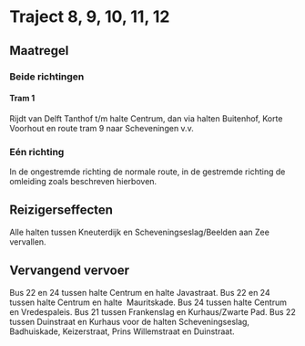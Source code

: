 # Traject 8, 9, 10, 11, 12
## Maatregel
### Beide richtingen

#### Tram 1
Rijdt van Delft Tanthof t/m halte Centrum, dan via halten Buitenhof, Korte Voorhout en route tram 9 naar Scheveningen v.v.

### Eén richting
In de ongestremde richting de normale route, in de gestremde richting de omleiding zoals beschreven hierboven.

## Reizigerseffecten
Alle halten tussen Kneuterdijk en Scheveningseslag/Beelden aan Zee vervallen.

## Vervangend vervoer
Bus 22 en 24 tussen halte Centrum en halte Javastraat.
Bus 22 en 24 tussen halte Centrum en halte  Mauritskade.
Bus 24 tussen halte Centrum en Vredespaleis.
Bus 21 tussen Frankenslag en Kurhaus/Zwarte Pad.
Bus 22 tussen Duinstraat en Kurhaus voor de halten Scheveningseslag, Badhuiskade, Keizerstraat, Prins Willemstraat en Duinstraat.
